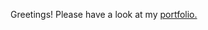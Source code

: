 Greetings! Please have a look at my [portfolio.](https://seanwinderickx.github.io/Portfolio/ "Portfolio")
